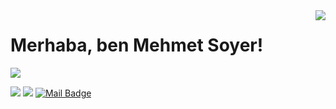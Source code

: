 <img align='right' src="https://github-readme-stats.vercel.app/api?username=mehmetsoyr&show_icons=true">

# Merhaba, ben Mehmet Soyer! 

[![](https://img.shields.io/github/followers/mehmetsoyr?style=social)](https://www.github.com/mehmetsoyr)



[![](https://img.shields.io/badge/linkedin-%230077B5.svg?&style=for-the-badge&logo=linkedin&logoColor=white)](https://www.linkedin.com/in/mehmetsoyer/)
[![](https://img.shields.io/badge/medium-%2312100E.svg?&style=for-the-badge&logo=medium&logoColor=white)](https://medium.com/@mehmetsoyer)
[![Mail Badge](https://img.shields.io/badge/mehmetsoyr@gmail.com-c14438?style=for-the-badge&logo=Gmail&logoColor=white&link=mailto:mehmetsoyr@gmail.com)](mailto:mehmetsoyr@gmail.com)
